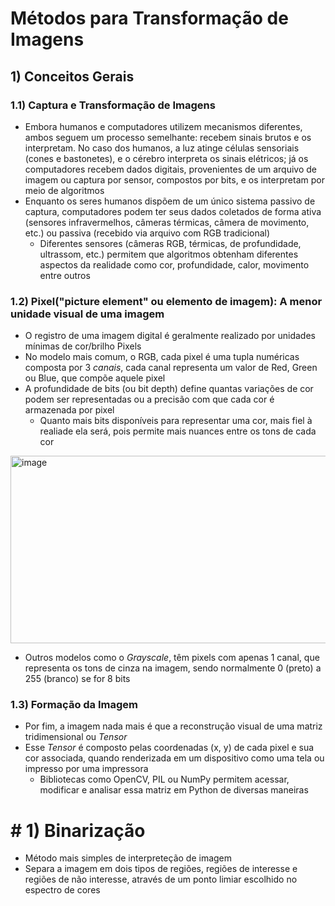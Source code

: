 # Métodos para Transformação de Imagens

## 1) Conceitos Gerais
### 1.1) Captura e Transformação de Imagens
- Embora humanos e computadores utilizem mecanismos diferentes, ambos seguem um processo semelhante: recebem sinais brutos e os interpretam. No caso dos humanos, a luz atinge células sensoriais (cones e bastonetes), e o cérebro interpreta os sinais elétricos; já os computadores recebem dados digitais, provenientes de um arquivo de imagem ou captura por sensor, compostos por bits, e os interpretam por meio de algoritmos
- Enquanto os seres humanos dispõem de um único sistema passivo de captura, computadores podem ter seus dados coletados de forma ativa (sensores infravermelhos, câmeras térmicas, câmera de movimento, etc.) ou passiva (recebido via arquivo com RGB tradicional)
  - Diferentes sensores (câmeras RGB, térmicas, de profundidade, ultrassom, etc.) permitem que algoritmos obtenham diferentes aspectos da realidade como cor, profundidade, calor, movimento entre outros
 

### 1.2) Pixel("picture element" ou elemento de imagem): A menor unidade visual de uma imagem
- O registro de uma imagem digital é geralmente realizado por unidades mínimas de cor/brilho Pixels
- No modelo mais comum, o RGB, cada pixel é uma tupla numéricas composta por 3 *canais*, cada canal representa um valor de Red, Green ou Blue, que compõe aquele pixel
- A profundidade de bits (ou bit depth) define quantas variações de cor podem ser representadas ou a precisão com que cada cor é armazenada por pixel
  - Quanto mais bits disponíveis para representar uma cor, mais fiel à realiade ela será, pois permite mais nuances entre os tons de cada cor
<img width="929" height="300" alt="image" src="https://github.com/user-attachments/assets/0a59aa18-50b1-447a-b636-23fdabcb6a30" />

- Outros modelos como o *Grayscale*, têm pixels com apenas 1 canal, que representa os tons de cinza na imagem, sendo normalmente 0 (preto) a 255 (branco) se for 8 bits

### 1.3) Formação da Imagem
- Por fim, a imagem nada mais é que a reconstrução visual de uma matriz tridimensional ou *Tensor*
- Esse *Tensor* é composto pelas coordenadas (x, y) de cada pixel e sua cor associada, quando renderizada em um dispositivo como uma tela ou impresso por uma impressora
  - Bibliotecas como OpenCV, PIL ou NumPy permitem acessar, modificar e analisar essa matriz em Python de diversas maneiras

# # 1) Binarização
- Método mais simples de interpreteção de imagem
- Separa a imagem em dois tipos de regiões, regiões de interesse e regiões de não interesse, através de um ponto limiar escolhido no espectro de cores
